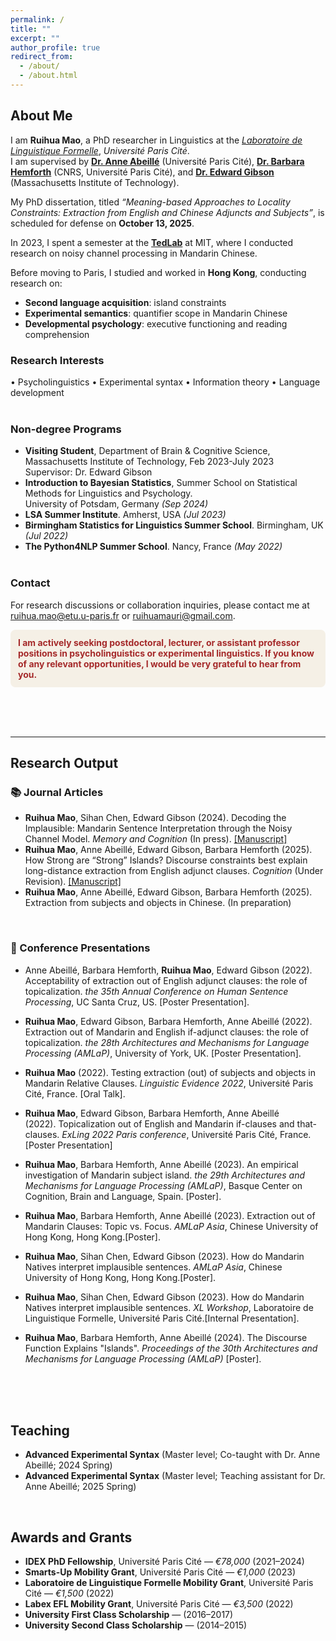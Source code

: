 ```yaml
---
permalink: /
title: ""
excerpt: ""
author_profile: true
redirect_from: 
  - /about/
  - /about.html
---
```


<h2 id="about-me">About Me</h2>


I am **Ruihua Mao**, a PhD researcher in Linguistics at the [*Laboratoire de Linguistique Formelle*](http://www.llf.cnrs.fr/fr), *Université Paris Cité*.  
I am supervised by [**Dr. Anne Abeillé**](http://www.llf.cnrs.fr/fr/Gens/Abeille) (Université Paris Cité), [**Dr. Barbara Hemforth**](http://www.llf.cnrs.fr/fr/Gens/Hemforth) (CNRS, Université Paris Cité), and [**Dr. Edward Gibson**](https://bcs.mit.edu/directory/edward-gibson) (Massachusetts Institute of Technology).  

My PhD dissertation, titled *“Meaning-based Approaches to Locality Constraints: Extraction from English and Chinese Adjuncts and Subjects”*, is scheduled for defense on **October 13, 2025**.  

In 2023, I spent a semester at the [**TedLab**](https://tedlab.mit.edu/) at MIT, where I conducted research on noisy channel processing in Mandarin Chinese.  

Before moving to Paris, I studied and worked in **Hong Kong**, conducting research on:  

- **Second language acquisition**: island constraints  
- **Experimental semantics**: quantifier scope in Mandarin Chinese  
- **Developmental psychology**: executive functioning and reading comprehension 


### Research Interests
<div class="justify-text">
• Psycholinguistics  • Experimental syntax  • Information theory  • Language development
</div>

<br>

### Non-degree Programs

- **Visiting Student**, Department of Brain & Cognitive Science, Massachusetts Institute of Technology, Feb 2023-July 2023 <br>
    Supervisor: Dr. Edward Gibson
- **Introduction to Bayesian Statistics**, Summer School on Statistical Methods for Linguistics and Psychology.<br>
   University of Potsdam, Germany *(Sep 2024)*
- **LSA Summer Institute**. Amherst, USA *(Jul 2023)*
- **Birmingham Statistics for Linguistics Summer School**. Birmingham, UK *(Jul 2022)*
- **The Python4NLP Summer School**. Nancy, France *(May 2022)*
<br><br>

### Contact

For research discussions or collaboration inquiries, please contact me at [ruihua.mao@etu.u-paris.fr](mailto:ruihua.mao@etu.u-paris.fr) or [ruihuamauri@gmail.com](mailto:ruihuamauri@gmail.com).

<div style="background-color: #f5f0e6; padding: 12px; border-radius: 8px; margin-top: 10px;">
  <p style="color: brown; font-weight: bold; margin: 0;">
    I am actively seeking postdoctoral, lecturer, or assistant professor positions in psycholinguistics or experimental linguistics.
    If you know of any relevant opportunities, I would be very grateful to hear from you.
  </p>
</div>

<br><br><br>

---
<h2 id="research-output">Research Output</h2> 

### 📚 Journal Articles

<ul class="journal-list">
<li><strong>Ruihua Mao</strong>, Sihan Chen, Edward Gibson (2024). Decoding the Implausible: Mandarin Sentence Interpretation through the Noisy Channel Model. <em>Memory and Cognition</em> (In press). <a href="https://drive.google.com/file/d/1WIAd69J_L-6Tr5ymlA-gOrsuk2xQnLTR/view?usp=sharing">[Manuscript]</a></li>

<li><strong>Ruihua Mao</strong>, Anne Abeillé, Edward Gibson, Barbara Hemforth (2025). How Strong are “Strong” Islands? Discourse constraints best explain long-distance extraction from English adjunct clauses. <em>Cognition</em> (Under Revision). <a href="https://drive.google.com/file/d/1c1BmYLJfVu70xcKtZvrq4Ln-xHAhFjNw/view?usp=share_link">[Manuscript]</a></li>

<li><strong>Ruihua Mao</strong>, Anne Abeillé, Edward Gibson, Barbara Hemforth (2025). Extraction from subjects and objects in Chinese. (In preparation)</li>
</ul>
<br>

### 🎤 Conference Presentations

- Anne Abeillé, Barbara Hemforth, **Ruihua Mao**, Edward Gibson (2022). Acceptability of extraction out of English adjunct clauses: the role of topicalization. *the 35th Annual Conference on Human Sentence Processing*, UC Santa Cruz, US. [Poster Presentation].

- **Ruihua Mao**, Edward Gibson, Barbara Hemforth, Anne Abeillé (2022). Extraction out of Mandarin and English if-adjunct clauses: the role of topicalization. *the 28th Architectures and Mechanisms for Language Processing (AMLaP)*, University of York, UK. [Poster Presentation].

- **Ruihua Mao** (2022). Testing extraction (out) of subjects and objects in Mandarin Relative Clauses. *Linguistic Evidence 2022*, Université Paris Cité, France. [Oral Talk].
  
- **Ruihua Mao**, Edward Gibson, Barbara Hemforth, Anne Abeillé (2022). Topicalization out of English and Mandarin if-clauses and that-clauses. *ExLing 2022 Paris conference*, Université Paris Cité, France. [Poster Presentation]

- **Ruihua Mao**, Barbara Hemforth, Anne Abeillé (2023). An empirical investigation of Mandarin subject island. *the 29th Architectures and Mechanisms for Language Processing (AMLaP)*, Basque Center on Cognition, Brain and Language, Spain. [Poster].
  
- **Ruihua Mao**, Barbara Hemforth, Anne Abeillé (2023). Extraction out of Mandarin Clauses: Topic vs. Focus. *AMLaP Asia*, Chinese University of Hong Kong, Hong Kong.[Poster].

- **Ruihua Mao**, Sihan Chen, Edward Gibson (2023). How do Mandarin Natives interpret implausible sentences. *AMLaP Asia*, Chinese University of Hong Kong, Hong Kong.[Poster].
  
- **Ruihua Mao**, Sihan Chen, Edward Gibson (2023). How do Mandarin Natives interpret implausible sentences. *XL Workshop*, Laboratoire de Linguistique Formelle, Université Paris Cité.[Internal Presentation].

- **Ruihua Mao**, Barbara Hemforth, Anne Abeillé (2024). The Discourse Function Explains "Islands". *Proceedings of the 30th Architectures and Mechanisms for Language Processing (AMLaP)* [Poster].
  

<br><br><br>
## Teaching

- **Advanced Experimental Syntax** (Master level; Co-taught with Dr. Anne Abeillé; 2024 Spring)  
- **Advanced Experimental Syntax** (Master level; Teaching assistant for Dr. Anne Abeillé; 2025 Spring)

<br>

<h2 id="awards">Awards and Grants</h2>

- **IDEX PhD Fellowship**, Université Paris Cité — *€78,000* (2021–2024)  
- **Smarts-Up Mobility Grant**, Université Paris Cité — *€1,000* (2023)  
- **Laboratoire de Linguistique Formelle Mobility Grant**, Université Paris Cité — *€1,500* (2022)  
- **Labex EFL Mobility Grant**, Université Paris Cité — *€3,500* (2022)  
- **University First Class Scholarship** — (2016–2017)  
- **University Second Class Scholarship** — (2014–2015)

